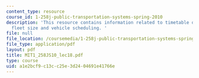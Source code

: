 ```yaml
---
content_type: resource
course_id: 1-258j-public-transportation-systems-spring-2010
description: 'This resource contains information related to timetable development,
  fleet size and vehicle scheduling. '
file: null
file_location: /coursemedia/1-258j-public-transportation-systems-spring-2010/a1e2bcf9c13cc25e3d2404691e41766e_MIT1_258JS10_lec18.pdf
file_type: application/pdf
layout: pdf
title: MIT1_258JS10_lec18.pdf
type: course
uid: a1e2bcf9-c13c-c25e-3d24-04691e41766e
---
```

